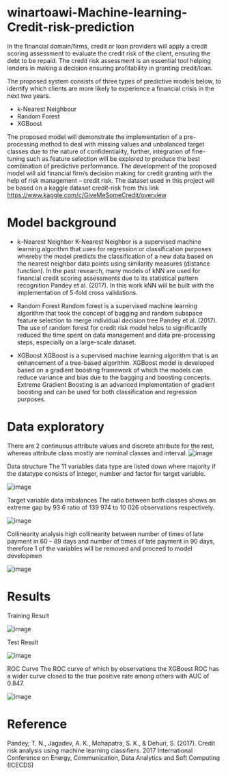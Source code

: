 # winartoawi-Machine-learning-Credit-risk-prediction

In the financial domain/firms, credit or loan providers will apply a credit scoring assessment to evaluate the credit risk of the client, ensuring the debt to be repaid. 
The credit risk assessment is an essential tool helping lenders in making a decision ensuring profitability in granting credit/loan. 

The proposed system consists of three types of predictive models below, to identify which clients are more likely to experience a financial crisis in the next two years. 
- k-Nearest Neighbour  
- Random Forest
- XGBoost

The proposed model will demonstrate the implementation of a pre-processing method to deal with missing values and unbalanced target classes due to the nature of confidentiality, further, integration of fine-tuning such as feature selection will be explored to produce the best combination of predictive performance. The development of the proposed model will aid financial firm’s decision making for credit granting with the help of risk management – credit risk. 
The dataset used in this project will be based on a kaggle dataset credit-risk from this link https://www.kaggle.com/c/GiveMeSomeCredit/overview


# Model background
- k–Nearest Neighbor 
K-Nearest Neighbor is a supervised machine learning algorithm that uses for regression or classification purposes whereby the model predicts the classification of a new data based on the nearest neighbor data points using similarity measures (distance function). In the past research, many models of kNN are used for financial credit scoring assessments due to its statistical pattern recognition Pandey et al. (2017). In this work kNN will be built with the implementation of 5-fold cross validations. 

- Random Forest 
Random forest is a supervised machine learning algorithm that took the concept of bagging and random subspace feature selection to merge individual decision tree Pandey et al. (2017). The use of random forest for credit risk model helps to significantly reduced the time spent on data management and data pre-processing steps, especially on a large-scale dataset.

- XGBoost
XGBoost is a supervised machine learning algorithm that is an enhancement of a tree-based algorithm. XGBoost model is developed based on a gradient boosting framework of which the models can reduce variance and bias due to the bagging and boosting concepts. Extreme Gradient Boosting is an advanced implementation of gradient boosting and can be used for both classification and regression purposes. 


# Data exploratory 
There are 2 continuous attribute values and discrete attribute for the rest, whereas attribute class mostly are nominal classes and interval.
![image](https://user-images.githubusercontent.com/43923087/129149543-d9131fc0-8d02-432b-ad2b-f351d24a68a1.png)

Data structure
The 11 variables data type are listed down where majority if the datatype consists of integer, number and factor for target variable.

![image](https://user-images.githubusercontent.com/43923087/129151444-348c30c4-697e-4a3d-95c6-b14bf2c13108.png)


Target variable data imbalances
The ratio between both classes shows an extreme gap by 93:6 ratio of 139 974 to 10 026 observations respectively.

![image](https://user-images.githubusercontent.com/43923087/129151631-f79ce2e4-c22d-47a1-85ca-80bb3aba3c9d.png)

Collinearity analysis
high collinearity between number of times of late payment in 60 – 89 days and number of times of late payment in 90 days, therefore 1 of the variables will be removed and proceed to model developmen

![image](https://user-images.githubusercontent.com/43923087/129153653-c94f9608-c4fe-40f5-afae-517d9e695888.png)


# Results
Training Result

![image](https://user-images.githubusercontent.com/43923087/129167511-4c747a39-1faf-4a98-99da-b04e3526aef6.png)

Test Result

![image](https://user-images.githubusercontent.com/43923087/129167523-0e710863-263d-441e-8626-10b5c6cb34b4.png)

ROC Curve 
The ROC curve of which by observations the XGBoost ROC has a wider curve closed to the true positive rate among others with AUC of 0.847.

![image](https://user-images.githubusercontent.com/43923087/129167280-eb779d7e-bd0d-4487-995a-6045e28c3f3c.png)


# Reference
Pandey, T. N., Jagadev, A. K., Mohapatra, S. K., & Dehuri, S. (2017). Credit risk analysis using machine learning classifiers. 2017 International Conference on Energy, Communication, Data Analytics and Soft Computing (ICECDS) 
